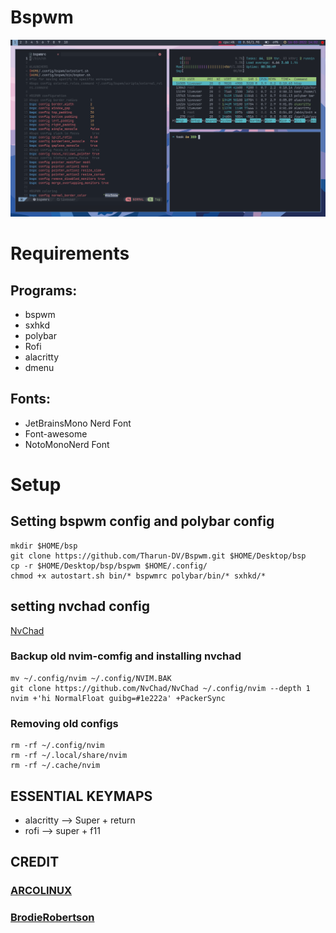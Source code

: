 # Bspwm

<img src=https://github.com/Tharun-DV/Bspwm/blob/main/bspwm/screenshot.png>

# Requirements

## Programs:
- bspwm
- sxhkd
- polybar
- Rofi
- alacritty
- dmenu


## Fonts:
- JetBrainsMono Nerd Font
- Font-awesome
- NotoMonoNerd Font

# Setup

## Setting bspwm config and polybar config

```
mkdir $HOME/bsp
git clone https://github.com/Tharun-DV/Bspwm.git $HOME/Desktop/bsp
cp -r $HOME/Desktop/bsp/bspwm $HOME/.config/
chmod +x autostart.sh bin/* bspwmrc polybar/bin/* sxhkd/*
```
## setting nvchad config

[NvChad](https://nvchad.github.io/)

### Backup old nvim-comfig and installing nvchad

```
mv ~/.config/nvim ~/.config/NVIM.BAK
git clone https://github.com/NvChad/NvChad ~/.config/nvim --depth 1
nvim +'hi NormalFloat guibg=#1e222a' +PackerSync
```

### Removing old configs

```
rm -rf ~/.config/nvim
rm -rf ~/.local/share/nvim
rm -rf ~/.cache/nvim
```

## ESSENTIAL KEYMAPS
- alacritty --> Super + return
- rofi --> super + f11


## CREDIT 
### [ARCOLINUX](https://arcolinux.com/)
### [BrodieRobertson](https://github.com/BrodieRobertson)

